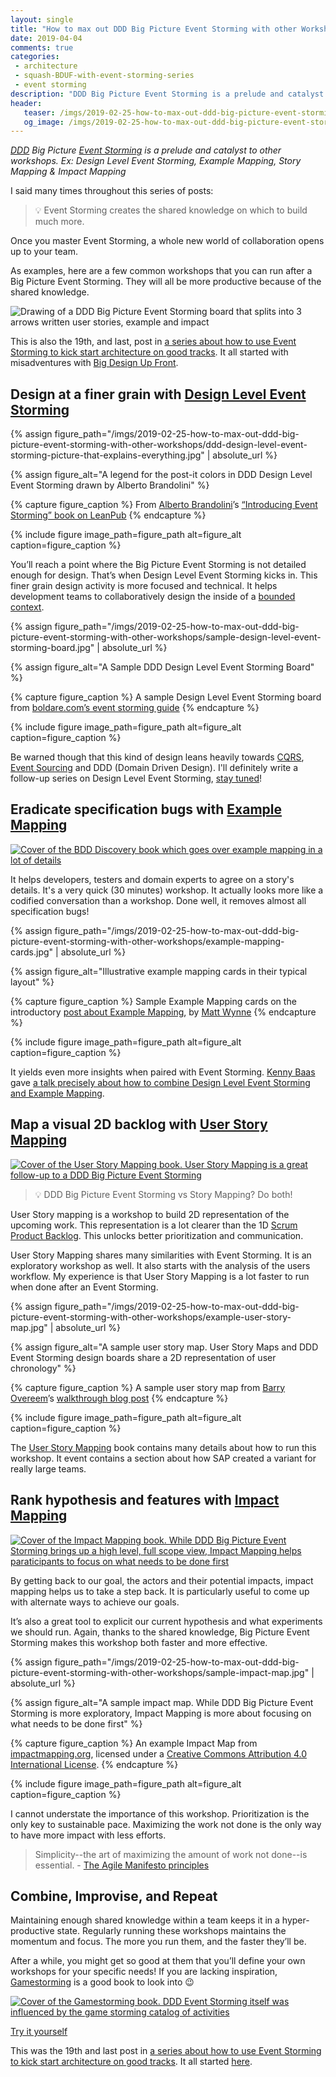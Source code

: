 ```yaml
---
layout: single
title: "How to max out DDD Big Picture Event Storming with other Workshops"
date: 2019-04-04
comments: true
categories:
 - architecture
 - squash-BDUF-with-event-storming-series
 - event storming
description: "DDD Big Picture Event Storming is a prelude and catalyst to other workshops. Use: Design Level Event Storming for a detailed design of a context, Example Mapping for details of a story, Story Mapping for a 2D representation of your backlog & Impact Mapping to help you prioritize better"
header:
   teaser: /imgs/2019-02-25-how-to-max-out-ddd-big-picture-event-storming-with-other-workshops/event-storming-follow-ups-teaser.jpeg
   og_image: /imgs/2019-02-25-how-to-max-out-ddd-big-picture-event-storming-with-other-workshops/event-storming-follow-ups-og.jpeg
---
```

_[DDD](https://en.wikipedia.org/wiki/Domain-driven_design) Big Picture [Event Storming](https://www.eventstorming.com/) is a prelude and catalyst to other workshops. Ex: Design Level Event Storming, Example Mapping, Story Mapping & Impact Mapping_

I said many times throughout this series of posts:

> 💡 Event Storming creates the shared knowledge on which to build much more.

Once you master Event Storming, a whole new world of collaboration opens up to your team.

As examples, here are a few common workshops that you can run after a Big Picture Event Storming. They will all be more productive because of the shared knowledge.

![Drawing of a DDD Big Picture Event Storming board that splits into 3 arrows written user stories, example and impact]({{site.url}}/imgs/2019-02-25-how-to-max-out-ddd-big-picture-event-storming-with-other-workshops/event-storming-follow-ups.jpeg)

This is also the 19th, and last, post in [a series about how to use Event Storming to kick start architecture on good tracks](/categories/#squash-bduf-with-event-storming-series). It all started with misadventures with [Big Design Up Front](https://en.wikipedia.org/wiki/Big_Design_Up_Front).

## Design at a finer grain with [Design Level Event Storming](https://buildplease.com/pages/fpc-6/)

{% assign figure_path="/imgs/2019-02-25-how-to-max-out-ddd-big-picture-event-storming-with-other-workshops/ddd-design-level-event-storming-picture-that-explains-everything.jpg" | absolute_url %}

{% assign figure_alt="A legend for the post-it colors in DDD Design Level Event Storming drawn by Alberto Brandolini" %}

{% capture figure_caption %}
From [Alberto Brandolini](https://twitter.com/ziobrando)’s [“Introducing Event Storming” book on LeanPub](https://leanpub.com/introducing_eventstorming)
{% endcapture %}

{% include figure image_path=figure_path alt=figure_alt caption=figure_caption %}

You’ll reach a point where the Big Picture Event Storming is not detailed enough for design. That’s when Design Level Event Storming kicks in. This finer grain design activity is more focused and technical. It helps development teams to collaboratively design the inside of a [bounded context](https://martinfowler.com/bliki/BoundedContext.html).

{% assign figure_path="/imgs/2019-02-25-how-to-max-out-ddd-big-picture-event-storming-with-other-workshops/sample-design-level-event-storming-board.jpg" | absolute_url %}

{% assign figure_alt="A Sample DDD Design Level Event Storming Board" %}

{% capture figure_caption %}
A sample Design Level Event Storming board from [boldare.com’s event storming guide](https://www.boldare.com/blog/event-storming-guide)
{% endcapture %}

{% include figure image_path=figure_path alt=figure_alt caption=figure_caption %}

Be warned though that this kind of design leans heavily towards [CQRS](https://martinfowler.com/bliki/CQRS.html), [Event Sourcing](https://martinfowler.com/eaaDev/EventSourcing.html) and DDD (Domain Driven Design). I'll definitely write a follow-up series on Design Level Event Storming, [stay tuned](http://eepurl.com/dxKE95)!

## Eradicate specification bugs with [Example Mapping](https://cucumber.io/blog/2015/12/08/example-mapping-introduction)

[![Cover of the BDD Discovery book which goes over example mapping in a lot of details]({{site.url}}/imgs/2019-02-25-how-to-max-out-ddd-big-picture-event-storming-with-other-workshops/bdd-discovery.jpg)](https://leanpub.com/bddbooks-discovery)

It helps developers, testers and domain experts to agree on a story's details. It's a very quick (30 minutes) workshop. It actually looks more like a codified conversation than a workshop. Done well, it removes almost all specification bugs!

{% assign figure_path="/imgs/2019-02-25-how-to-max-out-ddd-big-picture-event-storming-with-other-workshops/example-mapping-cards.jpg" | absolute_url %}

{% assign figure_alt="Illustrative example mapping cards in their typical layout" %}

{% capture figure_caption %}
Sample Example Mapping cards on the introductory [post about Example Mapping](https://cucumber.io/blog/2015/12/08/example-mapping-introduction), by [Matt Wynne](https://twitter.com/mattwynne?lang=fr)
{% endcapture %}

{% include figure image_path=figure_path alt=figure_alt caption=figure_caption %}

It yields even more insights when paired with Event Storming. [Kenny Baas](https://baasie.com/) gave [a talk precisely about how to combine Design Level Event Storming and Example Mapping](https://www.youtube.com/watch?time_continue=3&v=xSZnKnZ8EAo).

## Map a visual 2D backlog with [User Story Mapping](https://www.jpattonassociates.com/user-story-mapping/)

[![Cover of the User Story Mapping book. User Story Mapping is a great follow-up to a DDD Big Picture Event Storming]({{site.url}}/imgs/2019-02-25-how-to-max-out-ddd-big-picture-event-storming-with-other-workshops/user-story-mapping.jpg)](https://www.amazon.com/User-Story-Mapping-Discover-Product/dp/1491904909/ref=sr_1_2?keywords=user+story+mapping&qid=1547797880&sr=8-2)

> 💡 DDD Big Picture Event Storming vs Story Mapping? Do both!

User Story mapping is a workshop to build 2D representation of the upcoming work. This representation is a lot clearer than the 1D [Scrum Product Backlog](https://www.scrum.org/resources/what-is-a-product-backlog). This unlocks better prioritization and communication.

User Story Mapping shares many similarities with Event Storming. It is an exploratory workshop as well. It also starts with the analysis of the users workflow. My experience is that User Story Mapping is a lot faster to run when done after an Event Storming.

{% assign figure_path="/imgs/2019-02-25-how-to-max-out-ddd-big-picture-event-storming-with-other-workshops/example-user-story-map.jpg" | absolute_url %}

{% assign figure_alt="A sample user story map. User Story Maps and DDD Event Storming design boards share a 2D representation of user chronology" %}

{% capture figure_caption %}
A sample user story map from [Barry Overeem](https://www.barryovereem.com/)’s [walkthrough blog post](https://www.barryovereem.com/the-user-story-mapping-game/)
{% endcapture %}

{% include figure image_path=figure_path alt=figure_alt caption=figure_caption %}

The [User Story Mapping](https://www.amazon.com/User-Story-Mapping-Discover-Product/dp/1491904909/ref=sr_1_2?keywords=user+story+mapping&qid=1547797880&sr=8-2) book contains many details about how to run this workshop. It event contains a section about how SAP created a variant for really large teams.

## Rank hypothesis and features with [Impact Mapping](https://www.impactmapping.org/)

[![Cover of the Impact Mapping book. While DDD Big Picture Event Storming brings up a high level, full scope view, Impact Mapping helps paraticipants to focus on what needs to be done first]({{site.url}}/imgs/2019-02-25-how-to-max-out-ddd-big-picture-event-storming-with-other-workshops/impact-mapping.jpg)](https://leanpub.com/impact-mapping)

By getting back to our goal, the actors and their potential impacts, impact mapping helps us to take a step back. It is particularly useful to come up with alternate ways to achieve our goals.

It’s also a great tool to explicit our current hypothesis and what experiments we should run. Again, thanks to the shared knowledge, Big Picture Event Storming makes this workshop both faster and more effective.

{% assign figure_path="/imgs/2019-02-25-how-to-max-out-ddd-big-picture-event-storming-with-other-workshops/sample-impact-map.jpg" | absolute_url %}

{% assign figure_alt="A sample impact map. While DDD Big Picture Event Storming is more exploratory, Impact Mapping is more about focusing on what needs to be done first" %}

{% capture figure_caption %}
An example Impact Map from [impactmapping.org](https://www.impactmapping.org/example.html), licensed under a [Creative Commons Attribution 4.0 International License](http://creativecommons.org/licenses/by/4.0/).
{% endcapture %}

{% include figure image_path=figure_path alt=figure_alt caption=figure_caption %}

I cannot understate the importance of this workshop. Prioritization is the only key to sustainable pace. Maximizing the work not done is the only way to have more impact with less efforts.

> Simplicity--the art of maximizing the amount of work not done--is essential. - [The Agile Manifesto principles](https://agilemanifesto.org/principles.html)

## Combine, Improvise, and Repeat

Maintaining enough shared knowledge within a team keeps it in a hyper-productive state. Regularly running these workshops maintains the momentum and focus. The more you run them, and the faster they’ll be.

After a while, you might get so good at them that you’ll define your own workshops for your specific needs! If you are lacking inspiration, [Gamestorming](https://www.amazon.com/Gamestorming-Playbook-Innovators-Rulebreakers-Changemakers/dp/0596804172/ref=sr_1_1?keywords=gamestorming&qid=1547798161&sr=8-1) is a good book to look into 😉

[![Cover of the Gamestorming book. DDD Event Storming itself was influenced by the game storming catalog of activities]({{site.url}}/imgs/2019-02-25-how-to-max-out-ddd-big-picture-event-storming-with-other-workshops/game-storming.jpg)](https://www.amazon.com/Gamestorming-Playbook-Innovators-Rulebreakers-Changemakers/dp/0596804172/ref=sr_1_1?keywords=gamestorming&qid=1547798161&sr=8-1)

[Try it yourself](/misadventures-with-big-design-up-front/)

This was the 19th and last post in [a series about how to use Event Storming to kick start architecture on good tracks](/categories/#squash-bduf-with-event-storming-series). It all started [here](/misadventures-with-big-design-up-front/).
